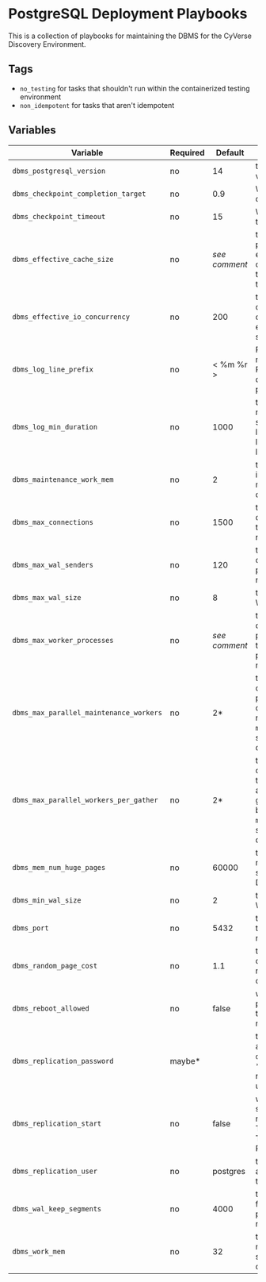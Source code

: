 # PostgreSQL Deployment Playbooks

This is a collection of playbooks for maintaining the DBMS for the CyVerse Discovery Environment.

## Tags

* `no_testing` for tasks that shouldn't run within the containerized testing environment
* `non_idempotent` for tasks that aren't idempotent

## Variables

Variable                                | Required | Default       | Comments
--------------------------------------- | -------- | ------------- | --------
`dbms_postgresql_version`               | no       | 14            | the PostgreSQL version to install
`dbms_checkpoint_completion_target`     | no       | 0.9           | WAL checkpoint target duration fraction
`dbms_checkpoint_timeout`               | no       | 15            | WAL checkpoint timeout in minutes
`dbms_effective_cache_size`             | no       | _see comment_ | the value the query planner uses to estimate the total size of data caches in GiB, the default in 50% of the total memory
`dbms_effective_io_concurrency`         | no       | 200           | the number of concurrent disk I/O operations that can be executed simultaneously
`dbms_log_line_prefix`                  | no       | < %m %r >     | PostgreSQL log message prefix (see PostgreSQL documentation for possible values)
`dbms_log_min_duration`                 | no       | 1000          | the number of milliseconds a query should take before it is logged in the DBMS logs. `-1` disables query logging
`dbms_maintenance_work_mem`             | no       | 2             | the amount of memory in gibibytes for maintenance operations
`dbms_max_connections`                  | no       | 1500          | the maximum number of connections allowed to the DBMS (change requires restart)
`dbms_max_wal_senders`                  | no       | 120           | the maximum number of walsender processes (change requires restart)
`dbms_max_wal_size`                     | no       | 8             | the maximum size of a WAL file in gibibytes
`dbms_max_worker_processes`             | no       | _see comment_ | the maximum number of concurrent worker processes, default is the number of processors (change requires restart)
`dbms_max_parallel_maintenance_workers` | no       | 2*            | the maximum number of parallel processes per maintenance operations, *must be no larger than `max_worker_processes`, so if that is 1, then the default is 1
`dbms_max_parallel_workers_per_gather`  | no       | 2*            | the maximum number of parallel processes that can be started by a single gather or gather merge, *must be no larger than `max_worker_processes`, so if that is 1, then the default is 1
`dbms_mem_num_huge_pages`               | no       | 60000         | the number of huge memory pages supported by the DBMS
`dbms_min_wal_size`                     | no       | 2             | the minimum size of a WAL file in gibibytes
`dbms_port`                             | no       | 5432          | the TCP port used by the DBMS (change requires restart)
`dbms_random_page_cost`                 | no       | 1.1           | the query planning cost of a random page retrieval relative to other costs
`dbms_reboot_allowed`                   | no       | false         | whether or not the playbooks are allowed to reboot the managed node
`dbms_replication_password`             | maybe*   |               | the password for authenticating `dbms_replication_user`, *this is required if replication is being set up
`dbms_replication_start`                | no       | false         | whether or not the role should start replication. WARNING: THIS WILL DESTROY THE CURRENT REPLICA
`dbms_replication_user`                 | no       | postgres      | the DBMS user authorized to replicate the master node
`dbms_wal_keep_segments`                | no       | 4000          | the number of WAL files held by the primary server for its replica servers
`dbms_work_mem`                         | no       | 32            | the allowed memory in mebibytes for each sort and hash operation
